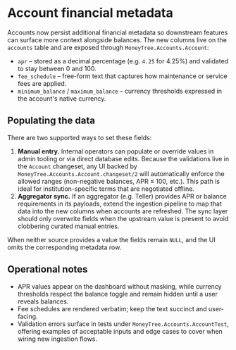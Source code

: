 # Account financial metadata

Accounts now persist additional financial metadata so downstream features can surface more context alongside balances. The new columns live on the `accounts` table and are exposed through `MoneyTree.Accounts.Account`:

- `apr` – stored as a decimal percentage (e.g. `4.25` for 4.25%) and validated to stay between 0 and 100.
- `fee_schedule` – free-form text that captures how maintenance or service fees are applied.
- `minimum_balance` / `maximum_balance` – currency thresholds expressed in the account's native currency.

## Populating the data

There are two supported ways to set these fields:

1. **Manual entry.** Internal operators can populate or override values in admin tooling or via direct database edits. Because the validations live in the `Account` changeset, any UI backed by `MoneyTree.Accounts.Account.changeset/2` will automatically enforce the allowed ranges (non-negative balances, APR ≤ 100, etc.). This path is ideal for institution-specific terms that are negotiated offline.
2. **Aggregator sync.** If an aggregator (e.g. Teller) provides APR or balance requirements in its payloads, extend the ingestion pipeline to map that data into the new columns when accounts are refreshed. The sync layer should only overwrite fields when the upstream value is present to avoid clobbering curated manual entries.

When neither source provides a value the fields remain `NULL`, and the UI omits the corresponding metadata row.

## Operational notes

- APR values appear on the dashboard without masking, while currency thresholds respect the balance toggle and remain hidden until a user reveals balances.
- Fee schedules are rendered verbatim; keep the text succinct and user-facing.
- Validation errors surface in tests under `MoneyTree.Accounts.AccountTest`, offering examples of acceptable inputs and edge cases to cover when wiring new ingestion flows.
